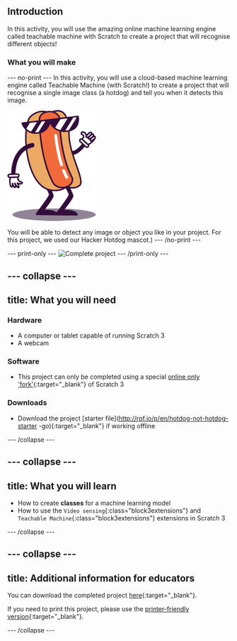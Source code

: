 ## Introduction

In this activity, you will use the amazing online machine learning engine called teachable machine with Scratch to create a project that will recognise different objects! 

### What you will make

--- no-print ---
In this activity, you will use a cloud-based machine learning engine called Teachable Machine (with Scratch!) to create a project that will recognise a single image class (a hotdog) and tell you when it detects this image. 

![Hotdog Man](images/hotdog-200x250.png)

You will be able to detect any image or object you like in your project. For this project, we used our Hacker Hotdog mascot.)
--- /no-print ---

--- print-only ---
![Complete project](images/showcase_static.png)
--- /print-only ---

--- collapse ---
---
title: What you will need
---
### Hardware

+ A computer or tablet capable of running Scratch 3
+ A webcam

### Software

+ This project can only be completed using a special [online only 'fork'](http://rpf.io/ml-scratch){:target="_blank"} of Scratch 3 

### Downloads

+ Download the project [starter file](http://rpf.io/p/en/hotdog-not-hotdog-starter -go){:target="_blank"} if working offline

--- /collapse ---

--- collapse ---
---
title: What you will learn
---

+ How to create **classes** for a machine learning model
+ How to use the `Video sensing`{:class="block3extensions"} and `Teachable Machine`{:class="block3extensions"} extensions in Scratch 3


--- /collapse ---

--- collapse ---
---
title: Additional information for educators
---

You can download the completed project [here](https://rpf.io/p/en/hotdog-not-hotdog-get){:target="_blank"}.

If you need to print this project, please use the [printer-friendly version](https://projects.raspberrypi.org/en/projects/hotdog-not-hotdog/print){:target="_blank"}.

--- /collapse ---
